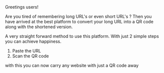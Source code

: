 Greetings users!

Are you tired of remembering long URL's or even short URL's ? Then you have arrived at the best platform to convert your long URL into a QR code along with the shortened version.

A very straight forward method to use this platform. With just 2 simple steps you can achieve happiness.
1. Paste the URL
2. Scan the QR code

with this you can now carry any website with just a QR code away

